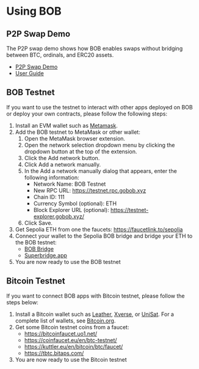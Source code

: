 # Using BOB

## P2P Swap Demo

The P2P swap demo shows how BOB enables swaps without bridging between BTC, ordinals, and ERC20 assets.

- [P2P Swap Demo](https://demo.gobob.xyz/)
- [User Guide](/docs/build/examples/btc-swap/#demo)

## BOB Testnet

If you want to use the testnet to interact with other apps deployed on BOB or deploy your own contracts, please follow the following steps:

1. Install an EVM wallet such as [Metamask](https://metamask.io/).
2. Add the BOB testnet to MetaMask or other wallet:
    1. Open the MetaMask browser extension.
    2. Open the network selection dropdown menu by clicking the dropdown button at the top of the extension.
    3. Click the Add network button.
    4. Click Add a network manually.
    5. In the Add a network manually dialog that appears, enter the following information:
        - Network Name: BOB Testnet
        - New RPC URL: https://testnet.rpc.gobob.xyz
        - Chain ID: 111
        - Currency Symbol (optional): ETH
        - Block Explorer URL (optional): https://testnet-explorer.gobob.xyz/
    6. Click Save.
3. Get Sepolia ETH from one the faucets: https://faucetlink.to/sepolia
4. Connect your wallet to the Sepolia BOB bridge and bridge your ETH to the BOB testnet:
    - [BOB Bridge](https://testnet-bridge.gobob.xyz/)
    - [Superbridge.app](https://puff-bob-jznbxtoq7h.testnets.superbridge.app/)
5. You are now ready to use the BOB testnet

## Bitcoin Testnet

If you want to connect BOB apps with Bitcoin testnet, please follow the steps below:

1. Install a Bitcoin wallet such as [Leather](https://leather.io/), [Xverse](https://www.xverse.app/), or [UniSat](https://unisat.io/). For a complete list of wallets, see [Bitcoin.org](https://bitcoin.org/en/choose-your-wallet).
2. Get some Bitcoin testnet coins from a faucet:
    - https://bitcoinfaucet.uo1.net/
    - https://coinfaucet.eu/en/btc-testnet/
    - https://kuttler.eu/en/bitcoin/btc/faucet/
    - https://tbtc.bitaps.com/
3. You are now ready to use the Bitcoin testnet